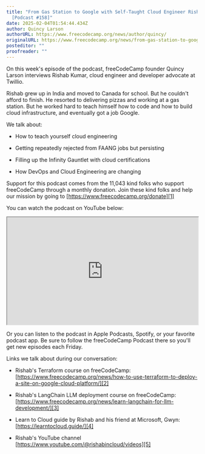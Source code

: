 ```yaml
---
title: "From Gas Station to Google with Self-Taught Cloud Engineer Rishab Kumar
  [Podcast #158]"
date: 2025-02-04T01:54:44.434Z
author: Quincy Larson
authorURL: https://www.freecodecamp.org/news/author/quincy/
originalURL: https://www.freecodecamp.org/news/from-gas-station-to-google-self-taught-cloud-engineer-rishab-kumar-podcast-158/
posteditor: ""
proofreader: ""
---
```


On this week's episode of the podcast, freeCodeCamp founder Quincy Larson interviews Rishab Kumar, cloud engineer and developer advocate at Twillio.

<!-- more -->

Rishab grew up in India and moved to Canada for school. But he couldn't afford to finish. He resorted to delivering pizzas and working at a gas station. But he worked hard to teach himself how to code and how to build cloud infrastructure, and eventually got a job Google.

We talk about:

-   How to teach yourself cloud engineering
    
-   Getting repeatedly rejected from FAANG jobs but persisting
    
-   Filling up the Infinity Gauntlet with cloud certifications
    
-   How DevOps and Cloud Engineering are changing
    

Support for this podcast comes from the 11,043 kind folks who support freeCodeCamp through a monthly donation. Join these kind folks and help our mission by going to [https://www.freecodecamp.org/donate][1]

You can watch the podcast on YouTube below:

<iframe width="560" height="315" src="https://www.youtube.com/embed/8JLtPIhQduU" style="aspect-ratio: 16 / 9; width: 100%; height: auto;" title="YouTube video player" allow="accelerometer; autoplay; clipboard-write; encrypted-media; gyroscope; picture-in-picture; web-share" referrerpolicy="strict-origin-when-cross-origin" allowfullscreen="" loading="lazy"></iframe>

Or you can listen to the podcast in Apple Podcasts, Spotify, or your favorite podcast app. Be sure to follow the freeCodeCamp Podcast there so you'll get new episodes each Friday.

Links we talk about during our conversation:

-   Rishab's Terraform course on freeCodeCamp: [https://www.freecodecamp.org/news/how-to-use-terraform-to-deploy-a-site-on-google-cloud-platform/][2]
    
-   Rishab's LangChain LLM deployment course on freeCodeCamp: [https://www.freecodecamp.org/news/learn-langchain-for-llm-development/][3]
    
-   Learn to Cloud guide by Rishab and his friend at Microsoft, Gwyn: [https://learntocloud.guide/][4]
    
-   Rishab's YouTube channel [https://www.youtube.com/@rishabincloud/videos][5]
    

[1]: https://www.freecodecamp.org/donate
[2]: https://www.freecodecamp.org/news/how-to-use-terraform-to-deploy-a-site-on-google-cloud-platform/
[3]: https://www.freecodecamp.org/news/learn-langchain-for-llm-development/
[4]: https://learntocloud.guide/
[5]: https://www.youtube.com/@rishabincloud/videos